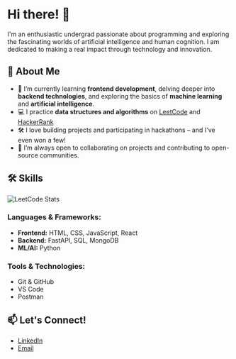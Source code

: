 # Hi there! 👋

I'm an enthusiastic undergrad passionate about programming and exploring the fascinating worlds of artificial intelligence and human cognition. I am dedicated to making a real impact through technology and innovation.

## 🚀 About Me

* 🌱 I’m currently learning **frontend development**, delving deeper into **backend technologies**, and exploring the basics of **machine learning** and **artificial intelligence**.
* 💻 I practice **data structures and algorithms** on [LeetCode](https://leetcode.com/u/ombothre1024/) and [HackerRank](https://www.hackerrank.com/profile/ombothre1024)
* 🛠️ I love building projects and participating in hackathons – and I've even won a few!
* 🤝 I’m always open to collaborating on projects and contributing to open-source communities.

## 🛠️ Skills

![LeetCode Stats](https://leetcard.jacoblin.cool/ombothre1024?theme=dark&font=Cabin%20Sketch)

### Languages & Frameworks:

* **Frontend:** HTML, CSS, JavaScript, React
* **Backend:** FastAPI, SQL, MongoDB
* **ML/AI:** Python

### Tools & Technologies:

* Git & GitHub
* VS Code
* Postman

## 📫 Let's Connect!

* [LinkedIn](https://www.linkedin.com/in/om-bothre/)
* [Email](mailto:ombothre1024@gmail.com)
